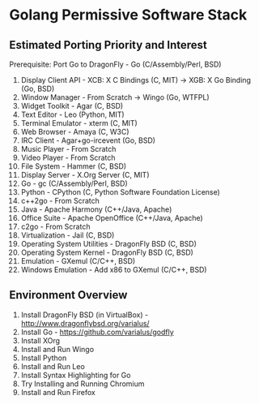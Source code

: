 Golang Permissive Software Stack
================================

Estimated Porting Priority and Interest
---------------------------------------

Prerequisite: Port Go to DragonFly - Go (C/Assembly/Perl, BSD)

1. Display Client API - XCB: X C Bindings (C, MIT) -> XGB: X Go Binding (Go, BSD)
2. Window Manager - From Scratch -> Wingo (Go, WTFPL)
3. Widget Toolkit - Agar (C, BSD)
4. Text Editor - Leo (Python, MIT)
5. Terminal Emulator - xterm (C, MIT)
6. Web Browser - Amaya (C, W3C)
7. IRC Client - Agar+go-ircevent (Go, BSD)
8. Music Player - From Scratch
9. Video Player - From Scratch
10. File System - Hammer (C, BSD)
11. Display Server - X.Org Server (C, MIT)
12. Go - gc (C/Assembly/Perl, BSD)
13. Python - CPython (C, Python Software Foundation License)
14. c++2go - From Scratch
15. Java - Apache Harmony (C++/Java, Apache)
16. Office Suite - Apache OpenOffice (C++/Java, Apache)
17. c2go - From Scratch
18. Virtualization - Jail (C, BSD)
19. Operating System Utilities - DragonFly BSD (C, BSD)
20. Operating System Kernel - DragonFly BSD (C, BSD)
21. Emulation - GXemul (C/C++, BSD)
22. Windows Emulation - Add x86 to GXemul (C/C++, BSD)

Environment Overview
--------------------

1. Install DragonFly BSD (in VirtualBox) - http://www.dragonflybsd.org/varialus/
2. Install Go - https://github.com/varialus/godfly
3. Install XOrg
4. Install and Run Wingo
5. Install Python
6. Install and Run Leo
7. Install Syntax Highlighting for Go
8. Try Installing and Running Chromium
9. Install and Run Firefox
